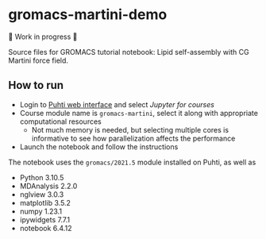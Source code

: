 # gromacs-martini-demo

:construction: Work in progress :construction:

Source files for GROMACS tutorial notebook: Lipid self-assembly with CG Martini force field.

## How to run

* Login to [Puhti web interface](https://www.puhti.csc.fi) and select *Jupyter for courses*
* Course module name is `gromacs-martini`, select it along with appropriate computational resources
  * Not much memory is needed, but selecting multiple cores is informative to see how parallelization
    affects the performance
* Launch the notebook and follow the instructions

The notebook uses the `gromacs/2021.5` module installed on Puhti, as well as

* Python 3.10.5
* MDAnalysis 2.2.0
* nglview 3.0.3
* matplotlib 3.5.2
* numpy 1.23.1
* ipywidgets 7.7.1
* notebook 6.4.12
